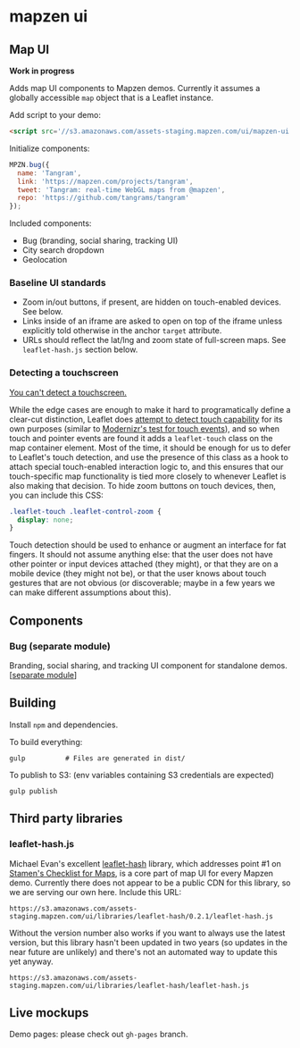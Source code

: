 mapzen ui
=========

## Map UI

**Work in progress**

Adds map UI components to Mapzen demos. Currently it assumes a globally accessible `map` object that is a Leaflet instance.

Add script to your demo:
```html
<script src='//s3.amazonaws.com/assets-staging.mapzen.com/ui/mapzen-ui.min.js'></script>
```

Initialize components:
```js
MPZN.bug({
  name: 'Tangram',
  link: 'https://mapzen.com/projects/tangram',
  tweet: 'Tangram: real-time WebGL maps from @mapzen',
  repo: 'https://github.com/tangrams/tangram'
});
```

Included components:

- Bug (branding, social sharing, tracking UI)
- City search dropdown
- Geolocation

### Baseline UI standards

- Zoom in/out buttons, if present, are hidden on touch-enabled devices. See below.
- Links inside of an iframe are asked to open on top of the iframe unless explicitly told otherwise in the anchor `target` attribute.
- URLs should reflect the lat/lng and zoom state of full-screen maps. See `leaflet-hash.js` section below.

### Detecting a touchscreen

[You can't detect a touchscreen.](http://www.stucox.com/blog/you-cant-detect-a-touchscreen/)

While the edge cases are enough to make it hard to programatically define a clear-cut distinction,  Leaflet does [attempt to detect touch capability](https://github.com/Leaflet/Leaflet/blob/c016634bb1da9006e385f8c38d2d119c8c3cb879/src/core/Browser.js#L27-L28) for its own purposes (similar to [Modernizr's test for touch events](https://github.com/Modernizr/Modernizr/blob/347ddb078116cee91b25b6e897e211b023f9dcb4/feature-detects/touchevents.js)), and so when touch and pointer events are found it adds a `leaflet-touch` class on the map container element. Most of the time, it should be enough for us to defer to Leaflet's touch detection, and use the presence of this class as a hook to attach special touch-enabled interaction logic to, and this ensures that our touch-specific map functionality is tied more closely to whenever Leaflet is also making that decision. To hide zoom buttons on touch devices, then, you can include this CSS:

```css
.leaflet-touch .leaflet-control-zoom {
  display: none;
}
```

Touch detection should be used to enhance or augment an interface for fat fingers. It should not assume anything else: that the user does not have other pointer or input devices attached (they might), or that they are on a mobile device (they might not be), or that the user knows about touch gestures that are not obvious (or discoverable; maybe in a few years we can make different assumptions about this).

## Components

### Bug (separate module)

Branding, social sharing, and tracking UI component for standalone demos. [[separate module](https://github.com/mapzen/ui/tree/master/src/components/bug)]

## Building

Install `npm` and dependencies.

To build everything:

```shell
gulp          # Files are generated in dist/
```

To publish to S3: (env variables containing S3 credentials are expected)

```shell
gulp publish
```

## Third party libraries

### leaflet-hash.js

Michael Evan's excellent [leaflet-hash](https://github.com/mlevans/leaflet-hash) library, which addresses point #1 on [Stamen's Checklist for Maps](http://content.stamen.com/stamens-checklist-for-maps), is a core part of map UI for every Mapzen demo. Currently there does not appear to be a public CDN for this library, so we are serving our own here. Include this URL:

```
https://s3.amazonaws.com/assets-staging.mapzen.com/ui/libraries/leaflet-hash/0.2.1/leaflet-hash.js
```

Without the version number also works if you want to always use the latest version, but this library hasn't been updated in two years (so updates in the near future are unlikely) and there's not an automated way to update this yet anyway.

```
https://s3.amazonaws.com/assets-staging.mapzen.com/ui/libraries/leaflet-hash/leaflet-hash.js
```



## Live mockups

Demo pages: please check out `gh-pages` branch.

